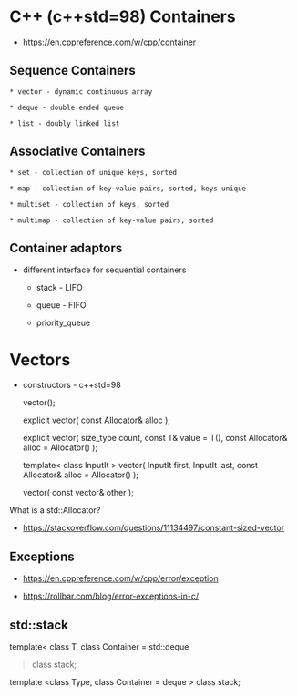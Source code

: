 
# C++ (c++std=98) Containers

* https://en.cppreference.com/w/cpp/container

## Sequence Containers

	* vector - dynamic continuous array

	* deque - double ended queue

	* list - doubly linked list

## Associative Containers

	* set - collection of unique keys, sorted

	* map - collection of key-value pairs, sorted, keys unique

	* multiset - collection of keys, sorted

	* multimap - collection of key-value pairs, sorted 

## Container adaptors 

* different interface for sequential containers

	* stack - LIFO

	* queue - FIFO

	* priority_queue 

# Vectors

* constructors - c++std=98

	vector();

	explicit vector( const Allocator& alloc );

	explicit vector( size_type count,
	                 const T& value = T(),
	                 const Allocator& alloc = Allocator() );
	
	template< class InputIt >
	vector( InputIt first, InputIt last,
	        const Allocator& alloc = Allocator() );


	vector( const vector& other );

What is a std::Allocator? 


* https://stackoverflow.com/questions/11134497/constant-sized-vector

## Exceptions

* https://en.cppreference.com/w/cpp/error/exception

* https://rollbar.com/blog/error-exceptions-in-c/

## std::stack

template<
    class T,
    class Container = std::deque<T>
> class stack;

template <class Type, class Container = deque<Type> > class stack;